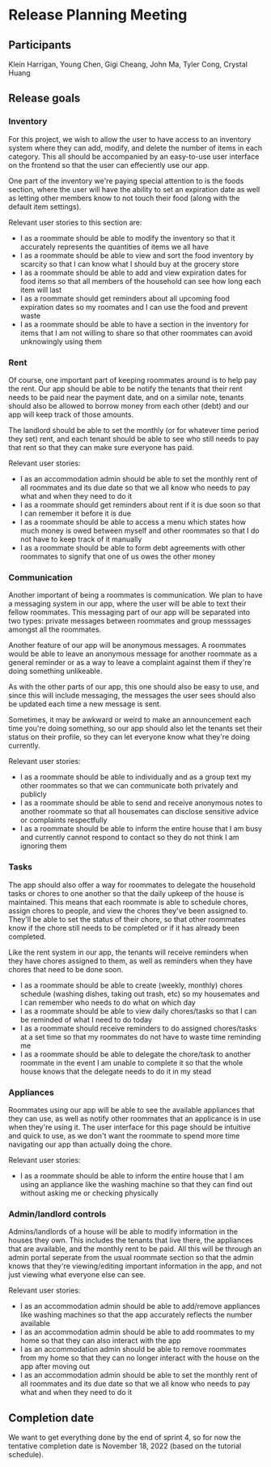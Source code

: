 # Release Planning Meeting

## Participants

Klein Harrigan, Young Chen, Gigi Cheang, John Ma, Tyler Cong, Crystal Huang

## Release goals

### Inventory

For this project, we wish to allow the user to have access to an inventory system where they can add, modify, and delete the number of items in each category. This all should be accompanied by an easy-to-use user interface on the frontend so that the user can effeciently use our app.

One part of the inventory we're paying special attention to is the foods section, where the user will have the ability to set an expiration date as well as letting other members know to not touch their food (along with the default item settings).

Relevant user stories to this section are:


- I as a roommate should be able to modify the inventory so that it accurately represents the quantities of items we all have
- I as a roommate should be able to view and sort the food inventory by scarcity so that I can know what I should buy at the grocery store
- I as a roommate should be able to add and view expiration dates for food items so that all members of the household can see how long each item will last
- I as a roommate should get reminders about all upcoming food expiration dates so my roomates and I can use the food and prevent waste
- I as a roommate should be able to have a section in the inventory for items that I am not willing to share so that other roommates can avoid unknowingly using them

### Rent

Of course, one important part of keeping roommates around is to help pay the rent. Our app should be able to be notify the tenants that their rent needs to be paid near the payment date, and on a similar note, tenants should also be allowed to borrow money from each other (debt) and our app will keep track of those amounts.

The landlord should be able to set the monthly (or for whatever time period they set) rent, and each tenant should be able to see who still needs to pay that rent so that they can make sure everyone has paid.

Relevant user stories:

- I as an accommodation admin should be able to set the monthly rent of all roommates and its due date so that we all know who needs to pay what and when they need to do it 
- I as a roommate should get reminders about rent if it is due soon so that I can remember it before it is due 
- I as a roommate should be able to access a menu which states how much money is owed between myself and other roommates so that I do not have to keep track of it manually 
- I as a roommate should be able to form debt agreements with other roommates to signify that one of us owes the other money 

### Communication

Another important of being a roommates is communication. We plan to have a messaging system in our app, where the user will be able to text their fellow roommates. This messaging part of our app will be separated into two types: private messages between roommates and group messsages amongst all the roommates.

Another feature of our app will be anonymous messages. A roommates would be able to leave an anonymous message for another roommate as a general reminder or as a way to leave a complaint against them if they're doing something unlikeable.

As with the other parts of our app, this one should also be easy to use, and since this will include messaging, the messages the user sees should also be updated each time a new message is sent.

Sometimes, it may be awkward or weird to make an announcement each time you're doing something, so our app should also let the tenants set their status on their profile, so they can let everyone know what they're doing currently.

Relevant user stories:


- I as a roommate should be able to individually and as a group text my other roommates so that we can communicate both privately and publicly
- I as a roommate should be able to send and receive anonymous notes to another roommate so that all housemates can disclose sensitive advice or complaints respectfully 
- I as a roommate should be able to inform the entire house that I am busy and currently cannot respond to contact so they do not think I am ignoring them 

### Tasks

The app should also offer a way for roommates to delegate the household tasks or chores to one another so that the daily upkeep of the house is maintained. This means that each roommate is able to schedule chores, assign chores to people, and view the chores they've been assigned to. They'll be able to set the status of their chore, so that other roommates know if the chore still needs to be completed or if it has already been completed.

Like the rent system in our app, the tenants will receive reminders when they have chores assigned to them, as well as reminders when they have chores that need to be done soon.


- I as a roommate should be able to create (weekly, monthly) chores schedule (washing dishes, taking out trash, etc) so my housemates and I can remember who needs to do what on which day
- I as a roommate should be able to view daily chores/tasks so that I can be reminded of what I need to do today 
- I as a roommate should receive reminders to do assigned chores/tasks at a set time so that my roommates do not have to waste time reminding me
- I as a roommate should be able to delegate the chore/task to another roommate in the event I am unable to complete it so that the whole house knows that the delegate needs to do it in my stead

### Appliances

Roommates using our app will be able to see the available appliances that they can use, as well as notify other roommates that an applicance is in use when they're using it. The user interface for this page should be intuitive and quick to use, as we don't want the roommate to spend more time navigating our app than actually doing the chore.

Relevant user stories:

- I as a roommate should be able to inform the entire house that I am using an appliance like the washing machine so that they can find out without asking me or checking physically 

### Admin/landlord controls

Admins/landlords of a house will be able to modify information in the houses they own. This includes the tenants that live there, the appliances that are available, and the monthly rent to be paid. All this will be through an admin portal seperate from the usual roommate section so that the admin knows that they're viewing/editing important information in the app, and not just viewing what everyone else can see.

Relevant user stories:

- I as an accommodation admin should be able to add/remove appliances like washing machines so that the app accurately reflects the number available
- I as an accommodation admin should be able to add roommates to my home so that they can also interact with the app
- I as an accommodation admin should be able to remove roommates from my home so that they can no longer interact with the house on the app after moving out
- I as an accommodation admin should be able to set the monthly rent of all roommates and its due date so that we all know who needs to pay what and when they need to do it

## Completion date

We want to get everything done by the end of sprint 4, so for now the tentative completion date is November 18, 2022 (based on the tutorial schedule).
